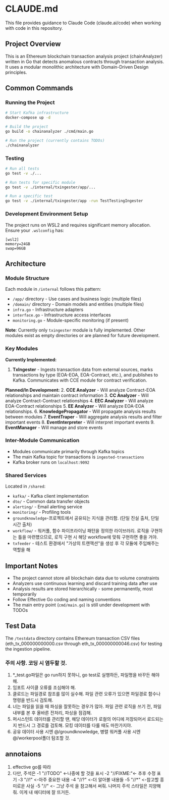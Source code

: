 # CLAUDE.md

This file provides guidance to Claude Code (claude.ai/code) when working with code in this repository.

## Project Overview

This is an Ethereum blockchain transaction analysis project (chainAnalyzer) written in Go that detects anomalous contracts through transaction analysis. It uses a modular monolithic architecture with Domain-Driven Design principles.

## Common Commands

### Running the Project

```bash
# Start Kafka infrastructure
docker-compose up -d

# Build the project
go build -o chainanalyzer ./cmd/main.go

# Run the project (currently contains TODOs)
./chainanalyzer
```

### Testing

```bash
# Run all tests
go test -v ./...

# Run tests for specific module
go test -v ./internal/txingester/app/...

# Run a specific test
go test -v ./internal/txingester/app -run TestTestingIngester
```

### Development Environment Setup

The project runs on WSL2 and requires significant memory allocation. Ensure your `.wslconfig` has:
```
[wsl2]
memory=24GB
swap=96GB
```

## Architecture

### Module Structure

Each module in `/internal` follows this pattern:
- `/app/` directory - Use cases and business logic (multiple files)
- `/domain/` directory - Domain models and entities (multiple files)  
- `infra.go` - Infrastructure adapters
- `interface.go` - Infrastructure access interfaces
- `monitoring.go` - Module-specific monitoring (if present)

**Note**: Currently only `txingester` module is fully implemented. Other modules exist as empty directories or are planned for future development.

### Key Modules

**Currently Implemented:**
1. **TxIngester** - Ingests transaction data from external sources, marks transactions by type (EOA-EOA, EOA-Contract, etc.), and publishes to Kafka. Communicates with CCE module for contract verification.

**Planned/In Development:**
2. **CCE Analyzer** - Will analyze Contract-EOA relationships and maintain contract information
3. **CC Analyzer** - Will analyze Contract-Contract relationships
4. **EEC Analyzer** - Will analyze EOA-Contract relationships
5. **EE Analyzer** - Will analyze EOA-EOA relationships.
6. **KnowledgePropagator** - Will propagate analysis results between modules
7. **EventTraper** - Will aggregate analysis results and filter important events
8. **EventInterpreter** - Will interpret important events
9. **EventManager** - Will manage and store events

### Inter-Module Communication

- Modules communicate primarily through Kafka topics
- The main Kafka topic for transactions is `ingested-transactions`
- Kafka broker runs on `localhost:9092`

### Shared Services

Located in `/shared`:
- `kafka/` - Kafka client implementation
- `dto/` - Common data transfer objects
- `alerting/` - Email alerting service
- `monitoring/` - Profiling tools
- `groundknowledge`-프로젝트에서 공유되는 지식을 관리함. (단일 진실 출처, 단일 시간 출처)
- `workflow/` - 워커풀, 함수 파이프라이닝 패턴을 정의한 라이브러리. 로직을 구현하는 틀을 마련헀으므로, 로직 구현 시 해당 workflow에 맞춰 구현하면 좋을 거야.
- `txfeeder` - 테스트 환경에서 "가상의 트랜잭션"을 생성 후 각 모듈에 주입해주는 역할을 해
## Important Notes

- The project cannot store all blockchain data due to volume constraints
- Analyzers use continuous learning and discard training data after use
- Analysis results are stored hierarchically - some permanently, most temporarily
- Follow Effective Go coding and naming conventions
- The main entry point (`cmd/main.go`) is still under development with TODOs

## Test Data

The `/testdata` directory contains Ethereum transaction CSV files (eth_tx_000000000000.csv through eth_tx_000000000046.csv) for testing the ingestion pipeline.

### 주의 사항. 코딩 시 염두할 것.
1. *_test.go파일은 go run하지 못하니, go test로 실행하든, 파일명을 바꾸든 해야 해.
2. 임포트 사이클 오류를 조심해야 해.
3. 클로드는 파일경로 참조를 많이 실수해. 파일 관련 오류가 있으면 파일경로 함수나 명령을 반드시 검토해.
4. 너는 파일을 읽을 때 파싱을 잘못하는 경우가 많아. 파일 관련 로직을 쓰기 전, 파일 내부를 본 후 올바른 전처리, 파싱을 점검해.
5. 퍼시스턴트 데이터를 관리할 땐, 해당 데이터가 로컬의 어디에 저장되어서 로드되는지 반드시 그 경로를 검토해. 모킹 데이터를 다룰 때도 마찬가지야.
6. 공유 데이터 사용 시엔 @/groundknowledge, 병렬 워커풀 사용 시엔 @/workerpool폴더 탐조할 것.

## annotaions
1. effective go를 따라
2. 다만, 주석은 
-1 "//TODO" <-나중에 할 것을 표시
-2 "//FIXME:"<- 추후 수정 표기
-3 "//!" <-아주 중요한 내용
-4 "//?" <-더 알아볼 내용들
-5 "//*" <-참고할 흥미로운 사실
-5 "//" <- 그냥 주석
을 참고해서 써줘. 나머지 주석 스타일은 지양해줘. 이게 내 에디터에 잘 뜨거든.